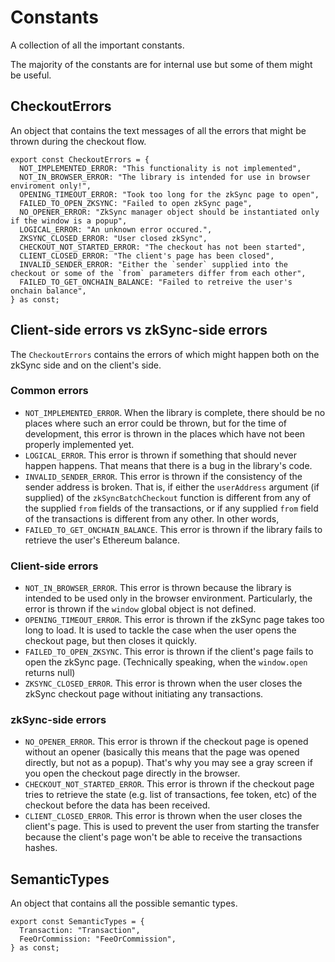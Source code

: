 # Constants

A collection of all the important constants.

The majority of the constants are for internal use but some of them might be useful.

## CheckoutErrors

An object that contains the text messages of all the errors that might be thrown during the checkout flow.

<!--
  There were some spelling mistakes in the library itself.
  There is a task to correct them and update the docs (ZKS-497)
-->
<!-- cSpell:ignore enviroment occured retreive -->
<!-- markdownlint-disable MD013 -->

```tsx
export const CheckoutErrors = {
  NOT_IMPLEMENTED_ERROR: "This functionality is not implemented",
  NOT_IN_BROWSER_ERROR: "The library is intended for use in browser enviroment only!",
  OPENING_TIMEOUT_ERROR: "Took too long for the zkSync page to open",
  FAILED_TO_OPEN_ZKSYNC: "Failed to open zkSync page",
  NO_OPENER_ERROR: "ZkSync manager object should be instantiated only if the window is a popup",
  LOGICAL_ERROR: "An unknown error occured.",
  ZKSYNC_CLOSED_ERROR: "User closed zkSync",
  CHECKOUT_NOT_STARTED_ERROR: "The checkout has not been started",
  CLIENT_CLOSED_ERROR: "The client's page has been closed",
  INVALID_SENDER_ERROR: "Either the `sender` supplied into the checkout or some of the `from` parameters differ from each other",
  FAILED_TO_GET_ONCHAIN_BALANCE: "Failed to retreive the user's onchain balance",
} as const;
```

## Client-side errors vs zkSync-side errors

The `CheckoutErrors` contains the errors of which might happen both on the zkSync side and on the client's side.

### Common errors

- `NOT_IMPLEMENTED_ERROR`. When the library is complete, there should be no places where such an error could be thrown,
  but for the time of development, this error is thrown in the places which have not been properly implemented yet.
- `LOGICAL_ERROR`. This error is thrown if something that should never happen happens. That means that there is a bug in
  the library's code.
- `INVALID_SENDER_ERROR`. This error is thrown if the consistency of the sender address is broken. That is, if either
  the `userAddress` argument (if supplied) of the `zkSyncBatchCheckout` function is different from any of the supplied
  `from` fields of the transactions, or if any supplied `from` field of the transactions is different from any other. In
  other words,
- `FAILED_TO_GET_ONCHAIN_BALANCE`. This error is thrown if the library fails to retrieve the user's Ethereum balance.

### Client-side errors

- `NOT_IN_BROWSER_ERROR`. This error is thrown because the library is intended to be used only in the browser
  environment. Particularly, the error is thrown if the `window` global object is not defined.
- `OPENING_TIMEOUT_ERROR`. This error is thrown if the zkSync page takes too long to load. It is used to tackle the case
  when the user opens the checkout page, but then closes it quickly.
- `FAILED_TO_OPEN_ZKSYNC`. This error is thrown if the client's page fails to open the zkSync page. (Technically
  speaking, when the `window.open` returns null)
- `ZKSYNC_CLOSED_ERROR`. This error is thrown when the user closes the zkSync checkout page without initiating any
  transactions.

### zkSync-side errors

- `NO_OPENER_ERROR`. This error is thrown if the checkout page is opened without an opener (basically this means that
  the page was opened directly, but not as a popup). That's why you may see a gray screen if you open the checkout page
  directly in the browser.
- `CHECKOUT_NOT_STARTED_ERROR`. This error is thrown if the checkout page tries to retrieve the state (e.g. list of
  transactions, fee token, etc) of the checkout before the data has been received.
- `CLIENT_CLOSED_ERROR`. This error is thrown when the user closes the client's page. This is used to prevent the user
  from starting the transfer because the client's page won't be able to receive the transactions hashes.

## SemanticTypes

An object that contains all the possible semantic types.

```tsx
export const SemanticTypes = {
  Transaction: "Transaction",
  FeeOrCommission: "FeeOrCommission",
} as const;
```
